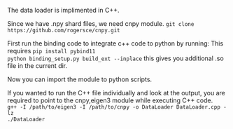 The data loader is implimented in C++.  
 
Since we have .npy shard files, we need cnpy module. `git clone https://github.com/rogersce/cnpy.git`  

First run the binding code to integrate c++ code to python by running:  This requires `pip install pybind11`  
`python binding_setup.py build_ext --inplace` this gives you additional .so file in the current dir.  

Now you can import the module to python scripts.  

If you wanted to run the C++ file individually and look at the output, you are required to point to the cnpy,eigen3 module while executing C++ code.  
`g++ -I /path/to/eigen3 -I /path/to/cnpy -o DataLoader DataLoader.cpp -lz`  
`./DataLoader`  

